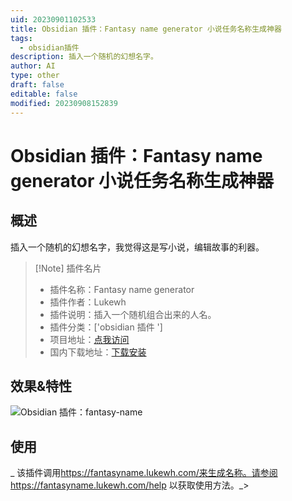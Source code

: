 ```yaml
---
uid: 20230901102533
title: Obsidian 插件：Fantasy name generator 小说任务名称生成神器
tags:
  - obsidian插件
description: 插入一个随机的幻想名字。
author: AI
type: other
draft: false
editable: false
modified: 20230908152839
---
```


# Obsidian 插件：Fantasy name generator 小说任务名称生成神器

## 概述

插入一个随机的幻想名字，我觉得这是写小说，编辑故事的利器。

> [!Note] 插件名片
> - 插件名称：Fantasy name generator
> - 插件作者：Lukewh
> - 插件说明：插入一个随机组合出来的人名。
> - 插件分类：['obsidian 插件 ']
> - 项目地址：[点我访问](https://github.com/lukewh/fantasy-name)
> - 国内下载地址：[下载安装](https://pkmer.cn/products/plugin/pluginMarket/?fantasy-name)

## 效果&特性

![Obsidian 插件：fantasy-name](https://cdn.pkmer.cn/images/234.gif!pkmer)

## 使用

_ 该插件调用<https://fantasyname.lukewh.com/来生成名称。请参阅> <https://fantasyname.lukewh.com/help> 以获取使用方法。_>

